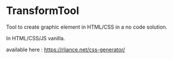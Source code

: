 # TransformTool
Tool to create graphic element in HTML/CSS in a no code solution.

In HTML/CSS/JS vanilla.

available here : https://rliance.net/css-generator/


